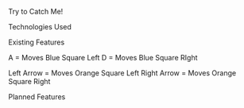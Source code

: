 Try to Catch Me!

Technologies Used

Existing Features

A = Moves Blue Square Left
D = Moves Blue Square RIght

Left Arrow = Moves Orange Square Left
Right Arrow = Moves Orange Square Right

Planned Features